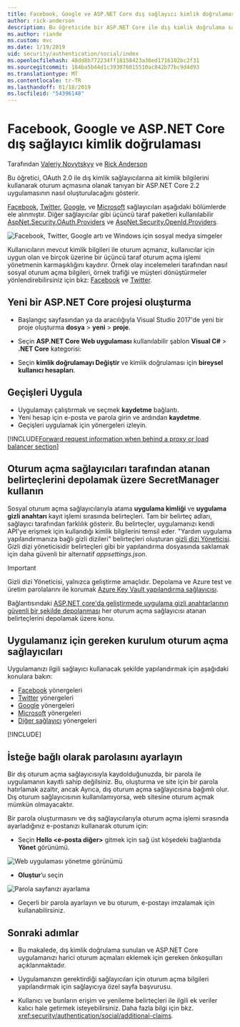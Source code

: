 ```yaml
---
title: Facebook, Google ve ASP.NET Core dış sağlayıcı kimlik doğrulaması
author: rick-anderson
description: Bu öğreticide bir ASP.NET Core ile dış kimlik doğrulama sağlayıcıları için OAuth 2.0 kullanarak 2.x uygulamasının nasıl oluşturulacağını gösterir.
ms.author: riande
ms.custom: mvc
ms.date: 1/19/2019
uid: security/authentication/social/index
ms.openlocfilehash: 48dd8b772234ff18158423a36ed1716102bc2f31
ms.sourcegitcommit: 184ba5b44d1c393076015510ac842b77bc9d4d93
ms.translationtype: MT
ms.contentlocale: tr-TR
ms.lasthandoff: 01/18/2019
ms.locfileid: "54396148"
---
```

# <a name="facebook-google-and-external-provider-authentication-in-aspnet-core"></a>Facebook, Google ve ASP.NET Core dış sağlayıcı kimlik doğrulaması

Tarafından [Valeriy Novytskyy](https://github.com/01binary) ve [Rick Anderson](https://twitter.com/RickAndMSFT)

Bu öğretici, OAuth 2.0 ile dış kimlik sağlayıcılarına ait kimlik bilgilerini kullanarak oturum açmasına olanak tanıyan bir ASP.NET Core 2.2 uygulamasının nasıl oluşturulacağını gösterir.

[Facebook](xref:security/authentication/facebook-logins), [Twitter](xref:security/authentication/twitter-logins), [Google](xref:security/authentication/google-logins), ve [Microsoft](xref:security/authentication/microsoft-logins) sağlayıcıları aşağıdaki bölümlerde ele alınmıştır. Diğer sağlayıcılar gibi üçüncü taraf paketleri kullanılabilir [AspNet.Security.OAuth.Providers](https://github.com/aspnet-contrib/AspNet.Security.OAuth.Providers) ve [AspNet.Security.OpenId.Providers](https://github.com/aspnet-contrib/AspNet.Security.OpenId.Providers).

![Facebook, Twitter, Google artı ve Windows için sosyal medya simgeler](index/_static/social.png)

Kullanıcıların mevcut kimlik bilgileri ile oturum açmanız, kullanıcılar için uygun olan ve birçok üzerine bir üçüncü taraf oturum açma işlemi yönetmenin karmaşıklığını kaydırır. Örnek olay incelemeleri tarafından nasıl sosyal oturum açma bilgileri, örnek trafiği ve müşteri dönüştürmeler yönlendirebilirsiniz için bkz: [Facebook](https://www.facebook.com/unsupportedbrowser) ve [Twitter](https://dev.twitter.com/resources/case-studies).

## <a name="create-a-new-aspnet-core-project"></a>Yeni bir ASP.NET Core projesi oluşturma

* Başlangıç sayfasından ya da aracılığıyla Visual Studio 2017'de yeni bir proje oluşturma **dosya** > **yeni** > **proje**.

* Seçin **ASP.NET Core Web uygulaması** kullanılabilir şablon **Visual C#**   >  **.NET Core** kategorisi:
* Seçin **kimlik doğrulamayı Değiştir** ve kimlik doğrulaması için **bireysel kullanıcı hesapları**.

## <a name="apply-migrations"></a>Geçişleri Uygula

* Uygulamayı çalıştırmak ve seçmek **kaydetme** bağlantı.
* Yeni hesap için e-posta ve parola girin ve ardından **kaydetme**.
* Geçişleri uygulamak için yönergeleri izleyin.

[!INCLUDE[Forward request information when behind a proxy or load balancer section](includes/forwarded-headers-middleware.md)]

## <a name="use-secretmanager-to-store-tokens-assigned-by-login-providers"></a>Oturum açma sağlayıcıları tarafından atanan belirteçlerini depolamak üzere SecretManager kullanın

Sosyal oturum açma sağlayıcılarıyla atama **uygulama kimliği** ve **uygulama gizli anahtarı** kayıt işlemi sırasında belirteçleri. Tam bir belirteç adları, sağlayıcı tarafından farklılık gösterir. Bu belirteçler, uygulamanızı kendi API'ye erişmek için kullandığı kimlik bilgilerini temsil eder. "Yardım uygulama yapılandırmanıza bağlı gizli dizileri" belirteçleri oluşturan [gizli dizi Yöneticisi](xref:security/app-secrets#secret-manager). Gizli dizi yöneticisidir belirteçleri gibi bir yapılandırma dosyasında saklamak için daha güvenli bir alternatif *appsettings.json*.

> [!IMPORTANT]
> Gizli dizi Yöneticisi, yalnızca geliştirme amaçlıdır. Depolama ve Azure test ve üretim parolalarını ile korumak [Azure Key Vault yapılandırma sağlayıcısı](xref:security/key-vault-configuration).

Bağlantısındaki [ASP.NET core'da geliştirmede uygulama gizli anahtarlarının güvenli bir şekilde depolanması](xref:security/app-secrets) her oturum açma sağlayıcısı atanan belirteçlerini depolamak üzere konu.

## <a name="setup-login-providers-required-by-your-application"></a>Uygulamanız için gereken kurulum oturum açma sağlayıcıları

Uygulamanızı ilgili sağlayıcı kullanacak şekilde yapılandırmak için aşağıdaki konulara bakın:

* [Facebook](xref:security/authentication/facebook-logins) yönergeleri
* [Twitter](xref:security/authentication/twitter-logins) yönergeleri
* [Google](xref:security/authentication/google-logins) yönergeleri
* [Microsoft](xref:security/authentication/microsoft-logins) yönergeleri
* [Diğer sağlayıcı](xref:security/authentication/otherlogins) yönergeleri

[!INCLUDE[](includes/chain-auth-providers.md)]

## <a name="optionally-set-password"></a>İsteğe bağlı olarak parolasını ayarlayın

Bir dış oturum açma sağlayıcısıyla kaydolduğunuzda, bir parola ile uygulamanın kayıtlı sahip değilsiniz. Bu, oluşturma ve site için bir parola hatırlamak azaltır, ancak Ayrıca, dış oturum açma sağlayıcısına bağımlı olur. Dış oturum sağlayıcısının kullanılamıyorsa, web sitesine oturum açmak mümkün olmayacaktır.

Bir parola oluşturmasını ve dış sağlayıcılarıyla oturum açma işlemi sırasında ayarladığınız e-postanızı kullanarak oturum için:

* Seçin **Hello &lt;e-posta diğer&gt;**  gitmek için sağ üst köşedeki bağlantıda **Yönet** görünümü.

![Web uygulaması yönetme görünümü](index/_static/pass1a.png)

* **Oluştur**’u seçin

![Parola sayfanızı ayarlama](index/_static/pass2a.png)

* Geçerli bir parola ayarlayın ve bu oturum, e-postayı imzalamak için kullanabilirsiniz.

## <a name="next-steps"></a>Sonraki adımlar

* Bu makalede, dış kimlik doğrulama sunulan ve ASP.NET Core uygulamanızı harici oturum açmaları eklemek için gereken önkoşulları açıklanmaktadır.

* Uygulamanızın gerektirdiği sağlayıcıları için oturum açma bilgileri yapılandırmak için sağlayıcıya özel sayfa başvurusu.

* Kullanıcı ve bunların erişim ve yenileme belirteçleri ile ilgili ek veriler kalıcı hale getirmek isteyebilirsiniz. Daha fazla bilgi için bkz. <xref:security/authentication/social/additional-claims>.
